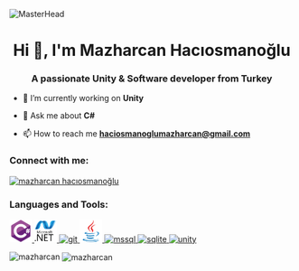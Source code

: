![MasterHead](https://repository-images.githubusercontent.com/445083429/2a635be4-4c13-42f3-8f43-7b843e1bac46)
<h1 align="center">Hi 👋, I'm Mazharcan Hacıosmanoğlu</h1>
<h3 align="center">A passionate Unity & Software developer from Turkey</h3>

- 🔭 I’m currently working on **Unity**

- 💬 Ask me about **C#**

- 📫 How to reach me **haciosmanoglumazharcan@gmail.com**

<h3 align="left">Connect with me:</h3>
<p align="left">
<a href="https://linkedin.com/in/mazharcan hacıosmanoğlu" target="blank"><img align="center" src="https://raw.githubusercontent.com/rahuldkjain/github-profile-readme-generator/master/src/images/icons/Social/linked-in-alt.svg" alt="mazharcan hacıosmanoğlu" height="30" width="40" /></a>
</p>

<h3 align="left">Languages and Tools:</h3>
<p align="left"> <a href="https://www.w3schools.com/cs/" target="_blank" rel="noreferrer"> <img src="https://raw.githubusercontent.com/devicons/devicon/master/icons/csharp/csharp-original.svg" alt="csharp" width="40" height="40"/> </a> <a href="https://dotnet.microsoft.com/" target="_blank" rel="noreferrer"> <img src="https://raw.githubusercontent.com/devicons/devicon/master/icons/dot-net/dot-net-original-wordmark.svg" alt="dotnet" width="40" height="40"/> </a> <a href="https://git-scm.com/" target="_blank" rel="noreferrer"> <img src="https://www.vectorlogo.zone/logos/git-scm/git-scm-icon.svg" alt="git" width="40" height="40"/> </a> <a href="https://www.java.com" target="_blank" rel="noreferrer"> <img src="https://raw.githubusercontent.com/devicons/devicon/master/icons/java/java-original.svg" alt="java" width="40" height="40"/> </a> <a href="https://www.microsoft.com/en-us/sql-server" target="_blank" rel="noreferrer"> <img src="https://www.svgrepo.com/show/303229/microsoft-sql-server-logo.svg" alt="mssql" width="40" height="40"/> </a> <a href="https://www.sqlite.org/" target="_blank" rel="noreferrer"> <img src="https://www.vectorlogo.zone/logos/sqlite/sqlite-icon.svg" alt="sqlite" width="40" height="40"/> </a> <a href="https://unity.com/" target="_blank" rel="noreferrer"> <img src="https://www.vectorlogo.zone/logos/unity3d/unity3d-icon.svg" alt="unity" width="40" height="40"/> </a> </p>

<p><img align="left" src="https://github-readme-stats.vercel.app/api/top-langs?username=mazharcan&show_icons=true&locale=en&layout=compact" alt="mazharcan" /></p>

<p>&nbsp;<img align="center" src="https://github-readme-stats.vercel.app/api?username=mazharcan&show_icons=true&locale=en" alt="mazharcan" /></p>
